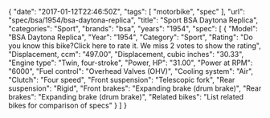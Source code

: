 {
    "date": "2017-01-12T22:46:50Z",
    "tags": [
        "motorbike",
        "spec"
    ],
    "url": "spec\/bsa\/1954\/bsa-daytona-replica",
    "title": "Sport BSA Daytona Replica",
    "categories": "Sport",
    "brands": "bsa",
    "years": "1954",
    "spec": [
        {
            "Model": "BSA Daytona Replica",
            "Year": "1954",
            "Category": "Sport",
            "Rating": "Do you know this bike?Click here to rate it. We miss 2 votes to show the rating",
            "Displacement, ccm": "497.00",
            "Displacement, cubic inches": "30.33",
            "Engine type": "Twin, four-stroke",
            "Power, HP": "31.00",
            "Power at RPM": "6000",
            "Fuel control": "Overhead Valves (OHV)",
            "Cooling system": "Air",
            "Clutch": "Four speed",
            "Front suspension": "Telescopic fork",
            "Rear suspension": "Rigid",
            "Front brakes": "Expanding brake (drum brake)",
            "Rear brakes": "Expanding brake (drum brake)",
            "Related bikes": "List related bikes for comparison of specs"
        }
    ]
}